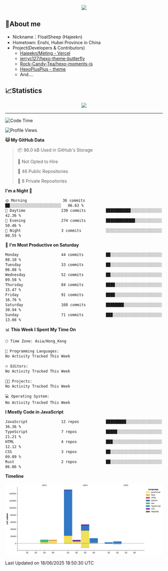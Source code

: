 <p align="center">
   <a href="https://git.io/typing-svg"><img src="https://readme-typing-svg.demolab.com?font=Fira+Code&pause=1000&color=F7DD11&center=true&vCenter=true&width=435&lines=Floating+in+the+clouds~;I'm+glad+to+meet+you+again" /></a>
</p>

## 🥱About me

- Nickname：FloatSheep (Hajeekn)
- Hometown: Enshi, Hubei Province in China
- Project(Developers & Contributors)
   - [Hajeekn/Meting - Vercel](https://github.com/hajeekn/vercel-meting)
   - [jerryc127/hexo-theme-butterfly](https://github.com/jerryc127/hexo-theme-butterfly)
   - [Rock-Candy-Tea/hexo-moments-js](https://github.com/Rock-Candy-Tea/hexo-moments-js)
   - [HexoPlusPlus - theme](https://github.com/HexoPlusPlus/HexoPlusPlus)
   - And....


## 📈Statistics

<div align="center">
<img src="https://github-readme-stats-git-masterrstaa-rickstaa.vercel.app/api?username=FloatSheep" />
</div>

---

<!--START_SECTION:waka-->
![Code Time](http://img.shields.io/badge/Code%20Time-385%20hrs%2044%20mins-blue)

![Profile Views](http://img.shields.io/badge/Profile%20Views-0-blue)

**🐱 My GitHub Data** 

> 📦 86.0 kB Used in GitHub's Storage 
 > 
> 🚫 Not Opted to Hire
 > 
> 📜 46 Public Repositories 
 > 
> 🔑 8 Private Repositories 
 > 
**I'm a Night 🦉** 

```text
🌞 Morning                36 commits          ██░░░░░░░░░░░░░░░░░░░░░░░   06.63 % 
🌆 Daytime                230 commits         ███████████░░░░░░░░░░░░░░   42.36 % 
🌃 Evening                274 commits         █████████████░░░░░░░░░░░░   50.46 % 
🌙 Night                  3 commits           ░░░░░░░░░░░░░░░░░░░░░░░░░   00.55 % 
```
📅 **I'm Most Productive on Saturday** 

```text
Monday                   44 commits          ██░░░░░░░░░░░░░░░░░░░░░░░   08.10 % 
Tuesday                  33 commits          ██░░░░░░░░░░░░░░░░░░░░░░░   06.08 % 
Wednesday                52 commits          ██░░░░░░░░░░░░░░░░░░░░░░░   09.58 % 
Thursday                 84 commits          ████░░░░░░░░░░░░░░░░░░░░░   15.47 % 
Friday                   91 commits          ████░░░░░░░░░░░░░░░░░░░░░   16.76 % 
Saturday                 168 commits         ████████░░░░░░░░░░░░░░░░░   30.94 % 
Sunday                   71 commits          ███░░░░░░░░░░░░░░░░░░░░░░   13.08 % 
```


📊 **This Week I Spent My Time On** 

```text
🕑︎ Time Zone: Asia/Hong_Kong

💬 Programming Languages: 
No Activity Tracked This Week

🔥 Editors: 
No Activity Tracked This Week

🐱‍💻 Projects: 
No Activity Tracked This Week

💻 Operating System: 
No Activity Tracked This Week
```

**I Mostly Code in JavaScript** 

```text
JavaScript               12 repos            █████████░░░░░░░░░░░░░░░░   36.36 % 
TypeScript               7 repos             █████░░░░░░░░░░░░░░░░░░░░   21.21 % 
HTML                     4 repos             ███░░░░░░░░░░░░░░░░░░░░░░   12.12 % 
CSS                      3 repos             ██░░░░░░░░░░░░░░░░░░░░░░░   09.09 % 
Rust                     2 repos             ██░░░░░░░░░░░░░░░░░░░░░░░   06.06 % 
```



**Timeline**

![Lines of Code chart](https://raw.githubusercontent.com/FloatSheep/FloatSheep/main/assets/bar_graph.png)


 Last Updated on 18/06/2025 18:50:30 UTC
<!--END_SECTION:waka-->

